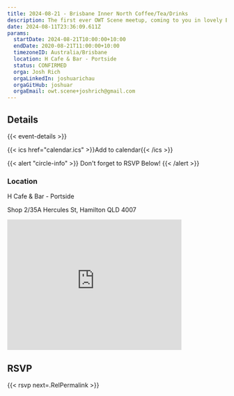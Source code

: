 ```yaml
---
title: 2024-08-21 - Brisbane Inner North Coffee/Tea/Drinks
description: The first ever OWT Scene meetup, coming to you in lovely Brisvegas (Brisbane, AU). Come and join to meet and chat with fellow OWT scenesters.
date: 2024-08-11T23:36:09.611Z
params:
  startDate: 2024-08-21T10:00:00+10:00
  endDate: 2020-08-21T11:00:00+10:00
  timezoneID: Australia/Brisbane
  location: H Cafe & Bar - Portside
  status: CONFIRMED
  orga: Josh Rich
  orgaLinkedIn: joshuarichau
  orgaGitHub: joshuar
  orgaEmail: owt.scene+joshrich@gmail.com
---
```


## Details

{{< event-details >}}

{{< ics href="calendar.ics" >}}Add to calendar{{< /ics >}}

{{< alert "circle-info" >}}
Don't forget to RSVP Below!
{{< /alert >}}

### Location

H Cafe & Bar - Portside

Shop 2/35A Hercules St, Hamilton QLD 4007

<iframe src="https://www.google.com/maps/embed?pb=!1m18!1m12!1m3!1d3540.948486162102!2d153.06729371130626!3d-27.43971611533116!2m3!1f0!2f0!3f0!3m2!1i1024!2i768!4f13.1!3m3!1m2!1s0x6b9159e7a40b2099%3A0xc78a0b5de487f8e5!2sH%20Cafe%20%26%20Bar%20-%20Portside!5e0!3m2!1sen!2sau!4v1723158047070!5m2!1sen!2sau" width="400" height="300" style="border:0;" allowfullscreen="" loading="lazy" referrerpolicy="no-referrer-when-downgrade"></iframe>

## RSVP

{{< rsvp next=.RelPermalink >}}
